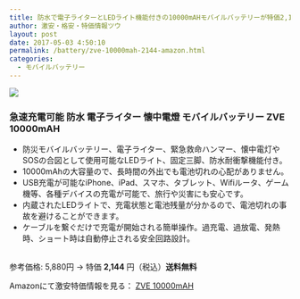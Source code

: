 ```yaml
---
title: 防水で電子ライターとLEDライト機能付きの10000mAHモバイルバッテリーが特価2,144円！送料無料！
author: 激安・格安・特価情報ツウ
layout: post
date: 2017-05-03 4:50:10
permalink: /battery/zve-10000mah-2144-amazon.html
categories:
  - モバイルバッテリー
---
```


<div class="img-bg2 img_L">
<a target="_blank"  href="https://www.amazon.co.jp/gp/product/B0148G1BBS/ref=as_li_tl?ie=UTF8&camp=247&creative=1211&creativeASIN=B0148G1BBS&linkCode=as2&tag=tokkajohotsu-22&linkId=077542c620d6af926826c1e63f095059"><img border="0" src="//ws-fe.amazon-adsystem.com/widgets/q?_encoding=UTF8&MarketPlace=JP&ASIN=B0148G1BBS&ServiceVersion=20070822&ID=AsinImage&WS=1&Format=_SL250_&tag=tokkajohotsu-22" ></a><img src="//ir-jp.amazon-adsystem.com/e/ir?t=tokkajohotsu-22&l=am2&o=9&a=B0148G1BBS" width="1" height="1" border="0" alt="" style="border:none !important; margin:0px !important;" />
</div>

### 急速充電可能 防水 電子ライター 懐中電燈 モバイルバッテリー ZVE 10000mAH

<!--more-->

* 防災モバイルバッテリー、電子ライター、緊急救命ハンマー、懐中電灯やSOSの合図として使用可能なLEDライト、固定三脚、防水耐衝撃機能付き。
* 10000mAhの大容量ので、長時間の外出でも電池切れの心配がありません。
* USB充電が可能なiPhone、iPad、スマホ、タブレット、Wifiルータ、ゲーム機等、各種デバイスの充電が可能で、旅行や災害にも安心です。
* 内蔵されたLEDライトで、充電状態と電池残量が分かるので、電池切れの事故を避けることができます。
* ケーブルを繋ぐだけで充電が開始される簡単操作。過充電、過放電、発熱時、ショート時は自動停止される安全回路設計。

<br clear="all" />参考価格:	5,880円 → 特価 <span class="tokka-price"><strong>2,144</strong></span> 円（税込）**送料無料**

Amazonにて激安特価情報を見る： <span class="fs150p"><a href="https://www.amazon.co.jp/gp/product/B0148G1BBS/ref=as_li_tl?ie=UTF8&camp=247&creative=1211&creativeASIN=B0148G1BBS&linkCode=as2&tag=tokkajohotsu-22&linkId=077542c620d6af926826c1e63f095059" target="_blank">ZVE 10000mAH</a></span>
